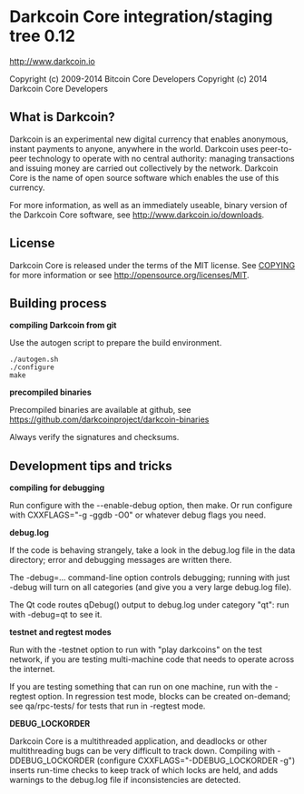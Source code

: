 Darkcoin Core integration/staging tree 0.12
===========================================

http://www.darkcoin.io

Copyright (c) 2009-2014 Bitcoin Core Developers
Copyright (c) 2014 Darkcoin Core Developers


What is Darkcoin?
----------------

Darkcoin is an experimental new digital currency that enables anonymous, instant
payments to anyone, anywhere in the world. Darkcoin uses peer-to-peer technology
to operate with no central authority: managing transactions and issuing money
are carried out collectively by the network. Darkcoin Core is the name of open
source software which enables the use of this currency.

For more information, as well as an immediately useable, binary version of
the Darkcoin Core software, see http://www.darkcoin.io/downloads.


License
-------

Darkcoin Core is released under the terms of the MIT license. See [COPYING](COPYING) for more
information or see http://opensource.org/licenses/MIT.


Building process
-----------------

**compiling Darkcoin from git**

Use the autogen script to prepare the build environment.

    ./autogen.sh
    ./configure
    make

**precompiled binaries**

Precompiled binaries are available at github, see
https://github.com/darkcoinproject/darkcoin-binaries

Always verify the signatures and checksums.


Development tips and tricks
---------------------------

**compiling for debugging**

Run configure with the --enable-debug option, then make. Or run configure with
CXXFLAGS="-g -ggdb -O0" or whatever debug flags you need.

**debug.log**

If the code is behaving strangely, take a look in the debug.log file in the data directory;
error and debugging messages are written there.

The -debug=... command-line option controls debugging; running with just -debug will turn
on all categories (and give you a very large debug.log file).

The Qt code routes qDebug() output to debug.log under category "qt": run with -debug=qt
to see it.

**testnet and regtest modes**

Run with the -testnet option to run with "play darkcoins" on the test network, if you
are testing multi-machine code that needs to operate across the internet.

If you are testing something that can run on one machine, run with the -regtest option.
In regression test mode, blocks can be created on-demand; see qa/rpc-tests/ for tests
that run in -regtest mode.

**DEBUG_LOCKORDER**

Darkcoin Core is a multithreaded application, and deadlocks or other multithreading bugs
can be very difficult to track down. Compiling with -DDEBUG_LOCKORDER (configure
CXXFLAGS="-DDEBUG_LOCKORDER -g") inserts run-time checks to keep track of which locks
are held, and adds warnings to the debug.log file if inconsistencies are detected.
